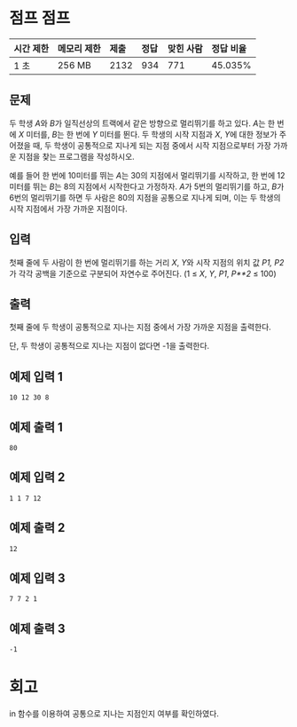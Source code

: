 # 점프 점프 

| 시간 제한 | 메모리 제한 | 제출 | 정답 | 맞힌 사람 | 정답 비율 |
| :-------- | :---------- | :--- | :--- | :-------- | :-------- |
| 1 초      | 256 MB      | 2132 | 934  | 771       | 45.035%   |

## 문제

두 학생 *A*와 *B*가 일직선상의 트랙에서 같은 방향으로 멀리뛰기를 하고 있다. *A*는 한 번에 *X* 미터를, *B*는 한 번에 *Y* 미터를 뛴다. 두 학생의 시작 지점과 *X*, *Y*에 대한 정보가 주어졌을 때, 두 학생이 공통적으로 지나게 되는 지점 중에서 시작 지점으로부터 가장 가까운 지점을 찾는 프로그램을 작성하시오.

예를 들어 한 번에 10미터를 뛰는 *A*는 30의 지점에서 멀리뛰기를 시작하고, 한 번에 12미터를 뛰는 *B*는 8의 지점에서 시작한다고 가정하자. *A*가 5번의 멀리뛰기를 하고, *B*가 6번의 멀리뛰기를 하면 두 사람은 80의 지점을 공통으로 지나게 되며, 이는 두 학생의 시작 지점에서 가장 가까운 지점이다.

## 입력

첫째 줄에 두 사람이 한 번에 멀리뛰기를 하는 거리 *X*, *Y*와 시작 지점의 위치 값 *P1, P2*가 각각 공백을 기준으로 구분되어 자연수로 주어진다. (1 ≤ *X*, *Y*, *P1*, *P**2* ≤ 100)

## 출력

첫째 줄에 두 학생이 공통적으로 지나는 지점 중에서 가장 가까운 지점을 출력한다.

단, 두 학생이 공통적으로 지나는 지점이 없다면 -1을 출력한다.

## 예제 입력 1 

```
10 12 30 8
```

## 예제 출력 1 

```
80
```

## 예제 입력 2 

```
1 1 7 12
```

## 예제 출력 2 

```
12
```

## 예제 입력 3 

```
7 7 2 1
```

## 예제 출력 3 

```
-1
```

# 회고

in 함수를 이용하여 공통으로 지나는 지점인지 여부를 확인하였다. 